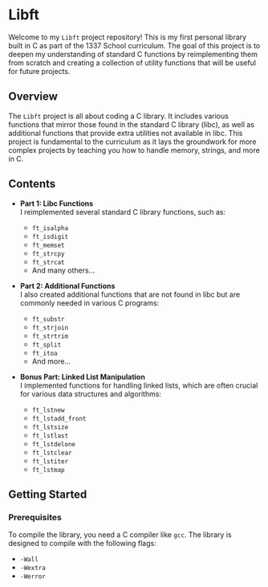 # Libft

Welcome to my `Libft` project repository! This is my first personal library built in C as part of the 1337 School curriculum. The goal of this project is to deepen my understanding of standard C functions by reimplementing them from scratch and creating a collection of utility functions that will be useful for future projects.

## Overview

The `Libft` project is all about coding a C library. It includes various functions that mirror those found in the standard C library (libc), as well as additional functions that provide extra utilities not available in libc. This project is fundamental to the curriculum as it lays the groundwork for more complex projects by teaching you how to handle memory, strings, and more in C.

## Contents

- **Part 1: Libc Functions**  
  I reimplemented several standard C library functions, such as:
  - `ft_isalpha`
  - `ft_isdigit`
  - `ft_memset`
  - `ft_strcpy`
  - `ft_strcat`
  - And many others...

- **Part 2: Additional Functions**  
  I also created additional functions that are not found in libc but are commonly needed in various C programs:
  - `ft_substr`
  - `ft_strjoin`
  - `ft_strtrim`
  - `ft_split`
  - `ft_itoa`
  - And more...

- **Bonus Part: Linked List Manipulation**  
  I implemented functions for handling linked lists, which are often crucial for various data structures and algorithms:
  - `ft_lstnew`
  - `ft_lstadd_front`
  - `ft_lstsize`
  - `ft_lstlast`
  - `ft_lstdelone`
  - `ft_lstclear`
  - `ft_lstiter`
  - `ft_lstmap`

## Getting Started

### Prerequisites

To compile the library, you need a C compiler like `gcc`. The library is designed to compile with the following flags:
- `-Wall`
- `-Wextra`
- `-Werror`
